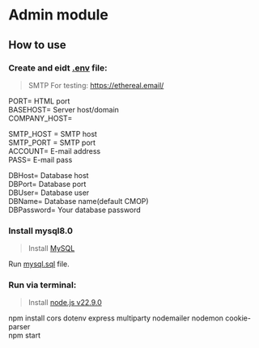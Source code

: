 # Admin module

## How to use

### Create and eidt [.env](.env) file:

> SMTP For testing: https://ethereal.email/

PORT= HTML port  
BASEHOST= Server host/domain  
COMPANY_HOST=  

SMTP_HOST = SMTP host  
SMTP_PORT = SMTP port  
ACCOUNT= E-mail address  
PASS= E-mail pass  

DBHost= Database host  
DBPort= Database port  
DBUser= Database user  
DBName= Database name(default CMOP)  
DBPassword= Your database password  

### Install mysql8.0

> Install [MySQL](https://dev.mysql.com/downloads/mysql/)

Run [mysql.sql](https://github.com/Coffee-Con/Database/blob/main/mysql.sql) file.

### Run via terminal:

> Install [node.js v22.9.0](https://nodejs.org/en/download/package-manager)  

npm install cors dotenv express multiparty nodemailer nodemon cookie-parser  
npm start
